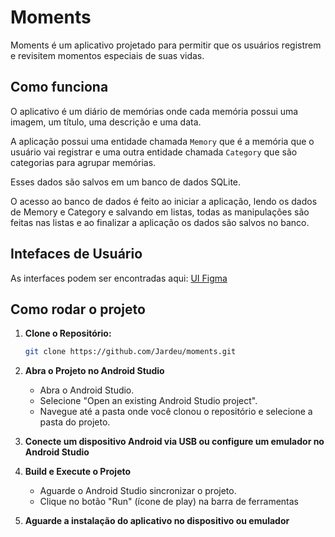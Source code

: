 # Moments
Moments é um aplicativo projetado para permitir que os usuários registrem e revisitem momentos especiais de suas vidas.

## Como funciona
O aplicativo é um diário de memórias onde cada memória possui uma imagem, um título, uma descrição e uma data.

A aplicação possui uma entidade chamada `Memory` que é a memória que o usuário vai registrar e uma outra entidade chamada `Category` que são categorias para agrupar memórias.

Esses dados são salvos em um banco de dados SQLite. 

O acesso ao banco de dados é feito ao iniciar a aplicação, lendo os dados de Memory e Category e salvando em listas, todas as manipulações são feitas nas listas e ao finalizar a aplicação os dados são salvos no banco.

## Intefaces de Usuário
As interfaces podem ser encontradas aqui: [UI Figma](https://www.figma.com/file/8aXJch8VFjRCc2jfOBUZuH/Moments---Memory-Journal?type=design&node-id=0%3A1&mode=design&t=tM5XUphNjPb5yg7f-1)

## Como rodar o projeto
1. **Clone o Repositório:**
   ```bash
   git clone https://github.com/Jardeu/moments.git

2. **Abra o Projeto no Android Studio**
   - Abra o Android Studio.
   - Selecione "Open an existing Android Studio project".
   - Navegue até a pasta onde você clonou o repositório e selecione a pasta do projeto.

3. **Conecte um dispositivo Android via USB ou configure um emulador no Android Studio**
4. **Build e Execute o Projeto**
   - Aguarde o Android Studio sincronizar o projeto.
   - Clique no botão "Run" (ícone de play) na barra de ferramentas

5. **Aguarde a instalação do aplicativo no dispositivo ou emulador**
